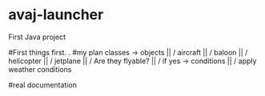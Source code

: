 # avaj-launcher
First Java project

#First things first. .
#my plan
classes -> objects
        ||
        \/
     aircraft
        ||
        \/
      baloon
        ||
        \/
    helicopter
        ||
        \/
    jetplane
        ||
        \/
 Are they flyable?
        ||
        \/
if yes -> conditions
        ||
        \/
apply weather conditions

#real documentation
